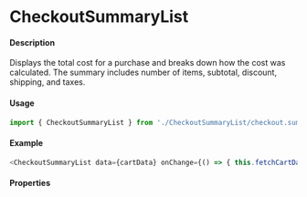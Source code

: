 # CheckoutSummaryList

#### Description

Displays the total cost for a purchase and breaks down how the cost was calculated. The summary includes number of items, subtotal, discount, shipping, and taxes.

#### Usage

```js
import { CheckoutSummaryList } from './CheckoutSummaryList/checkout.summarylist';
```

#### Example

```js
<CheckoutSummaryList data={cartData} onChange={() => { this.fetchCartData(); }} />
```

#### Properties

<!-- PROPS -->

